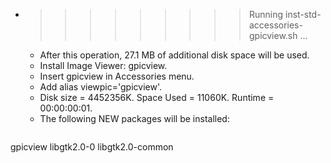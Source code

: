 * >>>>>>>>> Running inst-std-accessories-gpicview.sh ...
  * After this operation, 27.1 MB of additional disk space will be used.
  * Install Image Viewer: gpicview.
  * Insert gpicview in Accessories menu.
  * Add alias viewpic='gpicview'.
  * Disk size = 4452356K. Space Used = 11060K. Runtime = 00:00:00:01.
  * The following NEW packages will be installed:
  ```bash
gpicview libgtk2.0-0 libgtk2.0-common
  ```
